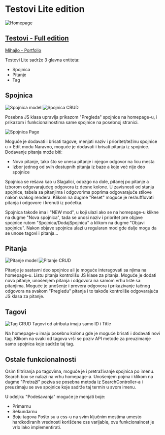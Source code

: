 # Testovi Lite edition

![Homepage](Slike/home.jpg)

## [Testovi - Full edition](https://testovi-inc.netlify.app/)

[Mihajlo - Portfolio](https://www.mihajlo.engineer/)

Testovi Lite sadrže 3 glavna entiteta:

- Spojnica
- Pitanje
- Tag

## Spojnica

![Spojnica model](Slike/s_model.jpg)
![Spojnica CRUD](Slike/s_rute.jpg)

Posebna JS klasa upravlja prikazom "Pregleda" spojnice na homepage-u, i prikazom i funkcionalnostima same spojnice na posebnoj stranici.

![Spojnica Page](Slike/spojnica_page.jpg)

Moguće je dodavati i brisati tagove, menjati naziv i prioritet/težinu spojnice u > Edit modu
Naravno, moguće je dodavati i brisati pitanja iz spojnice. Dodavanje pitanja može biti:

- Novo pitanje, tako što se unesu pitanje i njegov odgovor na licu mesta
- Izbor jednog od svih dostupnih pitanja iz baze a koje već nije deo spojnice

Spojnica se rešava kao u Slagalici, odozgo na dole, pitanej po pitanje a izborom
odgovarajućeg odgovora iz desne kolone. U zavisnosti od stanja spojnice, tabela
sa pitanjima i odgovorima poprima odgovarajuće stilove nakon svakog rendera.
Klikom na dugme "Reset" moguće je reshufflovati pitanja i odgovore i krenuti iz početka.

Spojnica takođe ima i "NEW mod", u koji ulazi ako se na homepage-u klikne na dugme
"Nova spojnica", tada se unosi naziv i prioritet pre objave spojnice rutom
"Spojnica/DodajSpojnicu" a klikom na dugme "Objavi spojnicu". Nakon objave spojnica
ulazi u regularan mod gde dalje mogu da se unose tagovi i pitanja...

## Pitanja

![Pitanje model](Slike/p_model.jpg)
![Pitanje CRUD](Slike/p_crud.jpg)

Pitanje je sastavni deo spojnice ali je moguće interagovati sa njima na homepage-u.
Listu pitanja kontrolišu JS klase za pitanja.
Moguće je dodati novo pitanje, unošenjem pitanja i odgovora na samom vrhu liste sa
pitanjima.
Moguće je unošenje i provera odgovora i prikazivanje tačnog odgovora na svakom
"Pregledu" pitanja i to takođe kontroliše odgovarajuća JS klasa za pitanje.

## Tagovi

![Tag CRUD](Slike/t_crud.jpg)
Tagovi od atributa imaju samo ID i Title

Na homepage-u imaju posebnu kolonu gde je moguće brisati i dodavati novi tag.
Klikom na svaki od tagova vrši se poziv API metode za preuzimanje samo spojnica
koje sadrže taj tag.

## Ostale funkcionalnosti

Osim filtriranja po tagovima, moguće je i pretraživanje spojnica po imenu.
Search box se nalazi na vrhu homepage-a. Unošenjem pojma i klikom na dugme "Pretraži" poziva se posebna metoda iz SearchController-a i preuzimaju se sve spojnice koje sadrže taj termin u svom imenu.

U odeljku "Podešavanja" moguće je menjati boje:

- Primarnu
- Sekundarnu
- Boju tagova
  Pošto su u css-u na svim ključnim mestima umesto hardkodiranih vrednosti korišćene
  css varijable, ovu funkcionalnost je vrlo lako implementirati.
